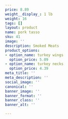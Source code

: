 ```yaml
---
price: 8.89
weight__display_: 1 lb
weight: 16
tags: []
layout: product
name: pork tasso
sku: 41
image: ''
description: Smoked Meats
product_options:
- option_name: turkey wings
  option_price: 5.09
- option_name: turkey necks
  option_price: 4.39
meta_title: ''
meta_description: ''
social_image: ''
canonical: ''
banner_image: ''
banner_format: ''
banner_class: ''
banner_alt: ''

---
```

